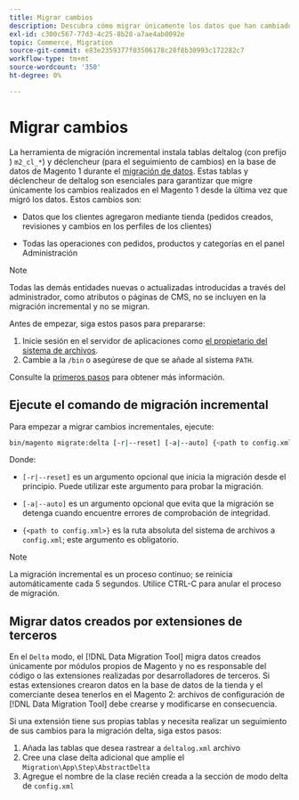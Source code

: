 ```yaml
---
title: Migrar cambios
description: Descubra cómo migrar únicamente los datos que han cambiado desde la última migración de datos de Magento 1 con [!DNL Data Migration Tool].
exl-id: c300c567-77d3-4c25-8b28-a7ae4ab0092e
topic: Commerce, Migration
source-git-commit: e83e2359377f03506178c28f8b30993c172282c7
workflow-type: tm+mt
source-wordcount: '350'
ht-degree: 0%

---
```


# Migrar cambios

La herramienta de migración incremental instala tablas deltalog (con prefijo ) `m2_cl_*`) y déclencheur (para el seguimiento de cambios) en la base de datos de Magento 1 durante el [migración de datos](data.md). Estas tablas y déclencheur de deltalog son esenciales para garantizar que migre únicamente los cambios realizados en el Magento 1 desde la última vez que migró los datos. Estos cambios son:

* Datos que los clientes agregaron mediante tienda (pedidos creados, revisiones y cambios en los perfiles de los clientes)

* Todas las operaciones con pedidos, productos y categorías en el panel Administración

>[!NOTE]
>
>Todas las demás entidades nuevas o actualizadas introducidas a través del administrador, como atributos o páginas de CMS, no se incluyen en la migración incremental y no se migran.


Antes de empezar, siga estos pasos para prepararse:

1. Inicie sesión en el servidor de aplicaciones como [el propietario del sistema de archivos](../../../installation/prerequisites/file-system/overview.md).
1. Cambie a la `/bin` o asegúrese de que se añade al sistema `PATH`.

Consulte la [primeros pasos](overview.md#first-steps) para obtener más información.

## Ejecute el comando de migración incremental

Para empezar a migrar cambios incrementales, ejecute:

```bash
bin/magento migrate:delta [-r|--reset] [-a|--auto] {<path to config.xml>}
```

Donde:

* `[-r|--reset]` es un argumento opcional que inicia la migración desde el principio. Puede utilizar este argumento para probar la migración.

* `[-a|--auto]` es un argumento opcional que evita que la migración se detenga cuando encuentre errores de comprobación de integridad.

* `{<path to config.xml>}` es la ruta absoluta del sistema de archivos a `config.xml`; este argumento es obligatorio.

>[!NOTE]
>
>La migración incremental es un proceso continuo; se reinicia automáticamente cada 5 segundos. Utilice CTRL-C para anular el proceso de migración.


## Migrar datos creados por extensiones de terceros

En el `Delta` modo, el [!DNL Data Migration Tool] migra datos creados únicamente por módulos propios de Magento y no es responsable del código o las extensiones realizadas por desarrolladores de terceros. Si estas extensiones crearon datos en la base de datos de la tienda y el comerciante desea tenerlos en el Magento 2: archivos de configuración de [!DNL Data Migration Tool] debe crearse y modificarse en consecuencia.

Si una extensión tiene sus propias tablas y necesita realizar un seguimiento de sus cambios para la migración delta, siga estos pasos:

1. Añada las tablas que desea rastrear a `deltalog.xml` archivo
1. Cree una clase delta adicional que amplíe el `Migration\App\Step\AbstractDelta`
1. Agregue el nombre de la clase recién creada a la sección de modo delta de `config.xml`

